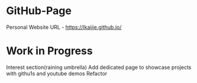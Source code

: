 # GitHub-Page
Personal Website 
URL - https://lkaijie.github.io/
# Work in Progress
Interest section(raining umbrella)
Add dedicated page to showcase projects with githu1s and youtube demos
Refactor
